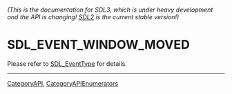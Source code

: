 ###### (This is the documentation for SDL3, which is under heavy development and the API is changing! [SDL2](https://wiki.libsdl.org/SDL2/) is the current stable version!)
# SDL_EVENT_WINDOW_MOVED

Please refer to [SDL_EventType](SDL_EventType) for details.

----
[CategoryAPI](CategoryAPI), [CategoryAPIEnumerators](CategoryAPIEnumerators)


